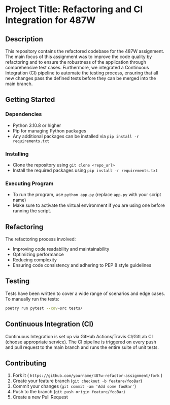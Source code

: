 # Project Title: Refactoring and CI Integration for 487W

## Description

This repository contains the refactored codebase for the 487W assignment. The main focus of this assignment was to improve the code quality by refactoring and to ensure the robustness of the application through comprehensive test cases. Furthermore, we integrated a Continuous Integration (CI) pipeline to automate the testing process, ensuring that all new changes pass the defined tests before they can be merged into the main branch.

## Getting Started

### Dependencies

- Python 3.10.8 or higher
- Pip for managing Python packages
- Any additional packages can be installed via `pip install -r requirements.txt`

### Installing

- Clone the repository using `git clone <repo_url>`
- Install the required packages using `pip install -r requirements.txt`

### Executing Program

- To run the program, use `python app.py` (replace `app.py` with your script name)
- Make sure to activate the virtual environment if you are using one before running the script.

## Refactoring

The refactoring process involved:

- Improving code readability and maintainability
- Optimizing performance
- Reducing complexity
- Ensuring code consistency and adhering to PEP 8 style guidelines

## Testing

Tests have been written to cover a wide range of scenarios and edge cases. To manually run the tests:

```sh
poetry run pytest --cov=src tests/
```

## Continuous Integration (CI)

Continuous Integration is set up via GitHub Actions/Travis CI/GitLab CI (choose appropriate service). The CI pipeline is triggered on every push and pull request to the main branch and runs the entire suite of unit tests.

## Contributing

1. Fork it ( `https://github.com/yourname/487w-refactor-assignment/fork` )
2. Create your feature branch (`git checkout -b feature/fooBar`)
3. Commit your changes (`git commit -am 'Add some fooBar'`)
4. Push to the branch (`git push origin feature/fooBar`)
5. Create a new Pull Request
